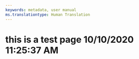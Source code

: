 ```yaml
---
keywords: metadata, user manual
ms.translationtype: Human Translation
---
```

# this is a test page 10/10/2020 11:25:37 AM
